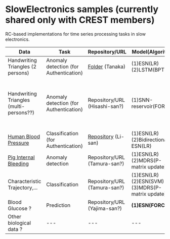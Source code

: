 # SlowElectronics samples (currently shared only with CREST members)

RC-based implementations for time series processing tasks in slow electronics.

| Data | Task | Repository/URL | Model(Algorithm) | Reference | 
| ------------- | ------------- | ------------- | ------------ | ----------- |
| Handwriting Triangles (2 persons)| Anomaly detection (for Authentication) | [Folder](https://github.com/GTANAKA-LAB/SlowElectronics/tree/main/HandwrittenTriangles_ESNvsLSTM) (Tanaka)| (1)ESN(LR) <br>(2)LSTM(BPTT) | --- |
| Handwriting Triangles (multi-persons??)| Anomaly detection (for Authentication) | Repository/URL (Hisashi-san?) | (1)SNN-reservoir(FORCE)?| [Inoue et al., IEEE Symposium on VLSI Technology and Circuits, 2023](https://ieeexplore.ieee.org/document/10185412) |
| [Human Blood Pressure](https://www.nature.com/articles/s41597-022-01202-y) | Classification (for Authentication) | [Repository](https://github.com/Ziqiang-IRCN/ESN-Continuous-blood-pressure-data.git) (Li-san)| (1)ESN(LR) <br>(2)Bidirectional-ESN(LR) | [Li et al., ICANN, 2023](https://link.springer.com/chapter/10.1007/978-3-031-44216-2_2) | 
| [Pig Internal Bleeding](https://wu.renjie.im/research/anomaly-benchmarks-are-flawed/)  | Anomaly detection | Repository/URL (Tamura-san?) | (1)ESN(LR) <br>(2)MDRS(P-matrix update) | [Tamura et al., TechRxiv](https://www.techrxiv.org/articles/preprint/Mahalanobis_Distance_of_Reservoir_States_for_Online_Time-Series_Anomaly_Detection/22678774) | 
| Characteristic Trajectory,... | Classification | Repository/URL (Tamura-san?) | (1)ESN(LR) <br>(2)ESN(SVM) <br>(3)MDRS(P-matrix update) | --- | 
| Blood Glucose ? | Prediction | Repository/URL (Yajima-san?) | **(1)ESN(FORCE)?** | --- |
| Other biological data ? | --- | --- | --- | --- |

